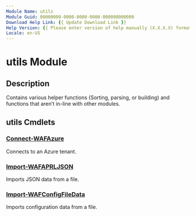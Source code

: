 ```yaml
---
Module Name: utils
Module Guid: 00000000-0000-0000-0000-000000000000
Download Help Link: {{ Update Download Link }}
Help Version: {{ Please enter version of help manually (X.X.X.X) format }}
Locale: en-US
---
```


# utils Module
## Description
Contains various helper functions (Sorting, parsing, or building) and functions that aren’t in-line with other modules.

## utils Cmdlets
### [Connect-WAFAzure](Connect-WAFAzure.md)
Connects to an Azure tenant.

### [Import-WAFAPRLJSON](Import-WAFAPRLJSON.md)
Imports JSON data from a file.

### [Import-WAFConfigFileData](Import-WAFConfigFileData.md)
Imports configuration data from a file.

